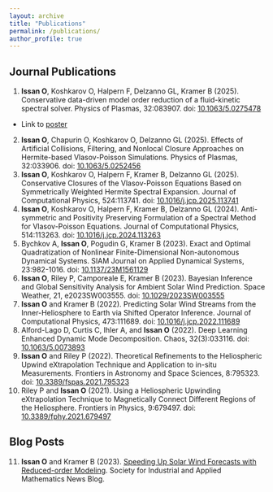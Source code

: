 ```yaml
---
layout: archive
title: "Publications"
permalink: /publications/
author_profile: true
---
```

## Journal Publications 
1. **Issan O**, Koshkarov O, Halpern F, Delzanno GL, Kramer B (2025). Conservative data-driven model order reduction of a fluid-kinetic spectral solver. Physics of Plasmas, 32:083907. doi: [10.1063/5.0275478](https://pubs.aip.org/aip/pop/article/32/8/083907/3361029/Conservative-projection-based-data-driven-model)
* Link to [poster](./presentations/MORE24.pdf)
2. **Issan O**, Chapurin O, Koshkarov O, Delzanno GL (2025). Effects of Artificial Collisions, Filtering, and Nonlocal Closure Approaches on Hermite-based Vlasov-Poisson Simulations. Physics of Plasmas, 32:033906. doi: [10.1063/5.0252456](https://doi.org/10.1063/5.0252456)
3. **Issan O**, Koshkarov O, Halpern F, Kramer B, Delzanno GL (2025). Conservative Closures of the Vlasov-Poisson Equations Based on Symmetrically Weighted Hermite Spectral Expansion. Journal of Computational Physics, 524:113741. doi: [10.1016/j.jcp.2025.113741](https://www.sciencedirect.com/science/article/pii/S0021999125000245?via%3Dihub)
4. **Issan O**, Koshkarov O, Halpern F, Kramer B, Delzanno GL (2024). Anti-symmetric and Positivity Preserving Formulation of a Spectral Method for Vlasov-Poisson Equations. Journal of Computational Physics, 514:113263. doi: [10.1016/j.jcp.2024.113263](https://doi.org/10.1016/j.jcp.2024.113263)
5. Bychkov A, **Issan O**, Pogudin G, Kramer B (2023). Exact and Optimal Quadratization of Nonlinear Finite-Dimensional Non-autonomous Dynamical Systems. SIAM Journal on Applied Dynamical Systems, 23:982-1016. doi: [10.1137/23M1561129](https://doi.org/10.1137/23M1561129)
6. **Issan O**, Riley P, Camporeale E, Kramer B (2023). Bayesian Inference and Global Sensitivity Analysis for Ambient Solar Wind Prediction. Space Weather, 21, e2023SW003555. doi: [10.1029/2023SW003555](https://agupubs.onlinelibrary.wiley.com/doi/10.1029/2023SW003555)
7. **Issan O** and Kramer B (2022). Predicting Solar Wind Streams from the Inner-Heliosphere to Earth via Shifted Operator Inference. Journal of Computational Physics, 473:111689. doi: [10.1016/j.jcp.2022.111689](https://www.sciencedirect.com/science/article/pii/S0021999122007525#!)
8. Alford-Lago D, Curtis C, Ihler A, and **Issan O** (2022). Deep Learning Enhanced Dynamic Mode Decomposition. Chaos, 32(3):033116. doi: [10.1063/5.0073893](https://pubs.aip.org/aip/cha/article/32/3/033116/2835753/Deep-learning-enhanced-dynamic-mode-decomposition)
9. **Issan O** and Riley P (2022). Theoretical Refinements to the Heliospheric Upwind eXtrapolation Technique and Application to in-situ Measurements. Frontiers in Astronomy and Space Sciences, 8:795323. doi: [10.3389/fspas.2021.795323](https://www.frontiersin.org/articles/10.3389/fspas.2021.795323/full)
10. Riley P and **Issan O** (2021). Using a Heliospheric Upwinding eXtrapolation Technique to Magnetically Connect Different Regions of the Heliosphere. Frontiers in Physics, 9:679497. doi: [10.3389/fphy.2021.679497](https://www.frontiersin.org/articles/10.3389/fphy.2021.679497/full)

## Blog Posts
11. **Issan O** and Kramer B (2023). [Speeding Up Solar Wind Forecasts with Reduced-order Modeling](https://sinews.siam.org/Details-Page/speeding-up-solar-wind-forecasts-with-reduced-order-modeling). Society for Industrial and Applied Mathematics News Blog. 